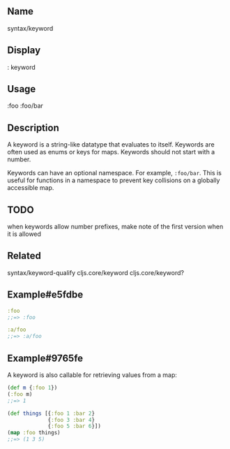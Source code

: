 ## Name
syntax/keyword

## Display
: keyword

## Usage
:foo
:foo/bar

## Description

A keyword is a string-like datatype that evaluates to itself.  Keywords are often used
as enums or keys for maps.  Keywords should not start with a number.

Keywords can have an optional namespace. For example, `:foo/bar`. This is useful
for functions in a namespace to prevent key collisions on a globally accessible
map.

## TODO
when keywords allow number prefixes, make note of the first version when it is allowed

## Related
syntax/keyword-qualify
cljs.core/keyword
cljs.core/keyword?

## Example#e5fdbe

```clj
:foo
;;=> :foo

:a/foo
;;=> :a/foo
```

## Example#9765fe

A keyword is also callable for retrieving values from a map:

```clj
(def m {:foo 1})
(:foo m)
;;=> 1

(def things [{:foo 1 :bar 2}
             {:foo 3 :bar 4}
             {:foo 5 :bar 6}])
(map :foo things)
;;=> (1 3 5)
```

